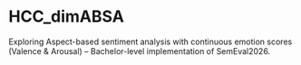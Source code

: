 # HCC_dimABSA
Exploring Aspect-based sentiment analysis with continuous emotion scores (Valence &amp; Arousal) – Bachelor-level implementation of SemEval2026.
